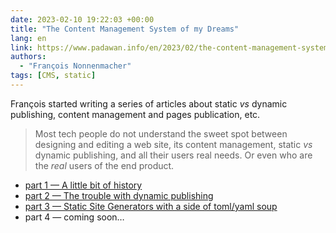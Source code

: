 ```yaml
---
date: 2023-02-10 19:22:03 +00:00
title: "The Content Management System of my Dreams"
lang: en
link: https://www.padawan.info/en/2023/02/the-content-management-system-of-my-dreams-part-1-a-little-bit-of-history.html
authors:
  - "François Nonnenmacher"
tags: [CMS, static]
---
```


François started writing a series of articles about static *vs* dynamic publishing, content management and pages publication, etc.

> Most tech people do not understand the sweet spot between designing and editing a web site, its content management, static *vs* dynamic publishing, and all their users real needs. Or even who are the *real* users of the end product.

- [part 1 — A little bit of history](https://www.padawan.info/en/2023/02/the-content-management-system-of-my-dreams-part-1-a-little-bit-of-history.html)
- [part 2 — The trouble with dynamic publishing](https://www.padawan.info/en/2023/02/the-content-management-system-of-my-dreams-part-2-the-trouble-with-dynamic-publishing.html)
- [part 3 — Static Site Generators with a side of toml/yaml soup](https://www.padawan.info/en/2023/02/the-content-management-system-of-my-dreams-part-3-static-site-generators-vs-static-content-managemen.html)
- part 4 — coming soon…
